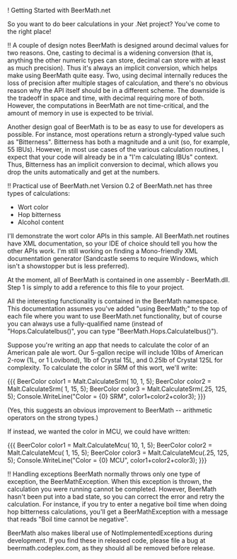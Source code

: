 ! Getting Started with BeerMath.net

So you want to do beer calculations in your .Net project?  You've come to the right place!

!! A couple of design notes
BeerMath is designed around decimal values for two reasons.  One, casting to decimal is a widening conversion (that is, anything the other numeric types can store, decimal can store with at least as much precision).  Thus it's always an implicit conversion, which helps make using BeerMath quite easy.  Two, using decimal internally reduces the loss of precision after multiple stages of calculation, and there's no obvious reason why the API itself should be in a different scheme.  The downside is the tradeoff in space and time, with decimal requiring more of both.  However, the computations in BeerMath are not time-critical, and the amount of memory in use is expected to be trivial.

Another design goal of BeerMath is to be as easy to use for developers as possible.  For instance, most operations return a strongly-typed value such as "Bitterness".  Bitterness has both a magnitude and a unit (so, for example, 55 IBUs).  However, in most use cases of the various calculation routines, I expect that your code will already be in a "I'm calculating IBUs" context.  Thus, Bitterness has an implicit conversion to decimal, which allows you drop the units automatically and get at the numbers.

!! Practical use of BeerMath.net
Version 0.2 of BeerMath.net has three types of calculations:
* Wort color
* Hop bitterness
* Alcohol content

I'll demonstrate the wort color APIs in this sample.  All BeerMath.net routines have XML documentation, so your IDE of choice should tell you how the other APIs work.  I'm still working on finding a Mono-friendly XML documentation generator (Sandcastle seems to require Windows, which isn't a showstopper but is less preferred).

At the moment, all of BeerMath is contained in one assembly - BeerMath.dll.  Step 1 is simply to add a reference to this file to your project.

All the interesting functionality is contained in the BeerMath namespace.  This documentation assumes you've added "using BeerMath;" to the top of each file where you want to use BeerMath.net functionality, but of course you can always use a fully-qualified name (instead of "Hops.CalculateIbus()", you can type "BeerMath.Hops.CalculateIbus()").

Suppose you're writing an app that needs to calculate the color of an American pale ale wort.  Our 5-gallon recipe will include 10lbs of American 2-row (1L, or 1 Lovibond), 1lb of Crystal 15L, and 0.25lb of Crystal 125L for complexity.  To calculate the color in SRM of this wort, we'll write:

{{{
BeerColor color1 = Malt.CalculateSrm( 10,   1, 5);
BeerColor color2 = Malt.CalculateSrm(  1,  15, 5);
BeerColor color3 = Malt.CalculateSrm(.25, 125, 5);
Console.WriteLine("Color = {0} SRM", color1+color2+color3);
}}}

(Yes, this suggests an obvious improvement to BeerMath -- arithmetic operators on the strong types.)

If instead, we wanted the color in MCU, we could have written:

{{{
BeerColor color1 = Malt.CalculateMcu( 10,   1, 5);
BeerColor color2 = Malt.CalculateMcu(  1,  15, 5);
BeerColor color3 = Malt.CalculateMcu(.25, 125, 5);
Console.WriteLine("Color = {0} MCU", color1+color2+color3);
}}}

!! Handling exceptions
BeerMath normally throws only one type of exception, the BeerMathException.  When this exception is thrown, the calculation you were running cannot be completed.  However, BeerMath hasn't been put into a bad state, so you can correct the error and retry the calculation.  For instance, if you try to enter a negative boil time when doing hop bitterness calculations, you'll get a BeerMathException with a message that reads "Boil time cannot be negative".

BeerMath also makes liberal use of NotImplementedExceptions during development.  If you find these in released code, please file a bug at beermath.codeplex.com, as they should all be removed before release.
